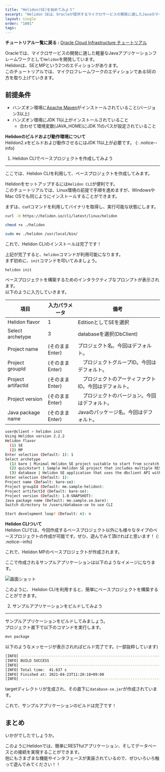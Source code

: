 ```yaml
---
title: "Helidon(SE)を始めてみよう"
excerpt: "Helidon SEは、Oracleが提供するマイクロサービスの開発に適したJavaのマイクロフレームワークです。こちらのハンズオンは、サンプルアプリケーションの構築を通して、Helidonの特徴や使いやすさを学んでいただけるコンテンツになっています。"
layout: single
order: "1001"
tags:
---
```



**チュートリアル一覧に戻る :** [Oracle Cloud Infrastructure チュートリアル](../..)

Oracleでは、マイクロサービスの開発に適した軽量なJavaアプリケーションフレームワークとして`Helidon`を開発しています。  
Helidonは、SEとMPという2つのエディションがあります。  
このチュートリアルでは、マイクロフレームワークのエディションであるSEの方を取り上げていきます。

前提条件
----
* ハンズオン環境に[Apache Maven](https://maven.apache.org/)がインストールされていること(バージョン3以上)
* ハンズオン環境にJDK 11以上がインストールされていること
  * 合わせて環境変数(JAVA_HOME)にJDK 11のパスが設定されていること

**Helidonのビルドおよび動作環境について**  
Helidon2.xをビルドおよび動作させるにはJDK 11以上が必要です。
{: .notice--info}

1. Helidon CLIでベースプロジェクトを作成してみよう
----
ここでは、Helidon CLIを利用して、ベースプロジェクトを作成してみます。  

Helidonをセットアップするには`Helidon CLI`が便利です。  
このチュートリアルでは、Linux環境の前提で手順を進めますが、WindowsやMac OSでも同じようにインストールすることができます。  

まずは、curlコマンドを利用してバイナリを取得し、実行可能な状態にします。

```sh
curl -O https://helidon.io/cli/latest/linux/helidon
```

```sh
chmod +x ./helidon
```

```sh
sudo mv ./helidon /usr/local/bin/
```

これで、Helidon CLIのインストールは完了です！

上記が完了すると、`helidon`コマンドが利用可能になります。  
まず初めに、`init`コマンドを叩いてみましょう。

```sh
helidon init
```

ベースプロジェクトを構築するためのインタラクティブなプロンプトが表示されます。  
以下のように入力していきます。

|  項目  |  入力パラメータ  | 備考|
| ---- | ---- |---- |
| Helidon flavor  |  1  | EditionとしてSEを選択
| Select archetype  |  3  | databaseを選択(DbClient)
| Project name  |  (そのままEnter)  | プロジェクト名。今回はデフォルト。
| Project groupId  |  (そのままEnter)   |　プロジェクトグループID。今回はデフォルト。
| Project artifactId  |  (そのままEnter)   |　プロジェクトのアーティファクトID。今回はデフォルト。
| Project version  |  (そのままEnter)   |　プロジェクトのバージョン。今回はデフォルト。
| Java package name  |  (そのままEnter)   | Javaのパッケージ名。今回はデフォルト。


```sh
user@client > helidon init
Using Helidon version 2.2.2
Helidon flavor
  (1) SE 
  (2) MP 
Enter selection (Default: 1): 1
Select archetype
  (1) bare | Minimal Helidon SE project suitable to start from scratch 
  (2) quickstart | Sample Helidon SE project that includes multiple REST operations 
  (3) database | Helidon SE application that uses the dbclient API with an in-memory H2 database 
Enter selection (Default: 1): 
Project name (Default: bare-se): 
Project groupId (Default: me.sample-helidon): 
Project artifactId (Default: bare-se): 
Project version (Default: 1.0-SNAPSHOT): 
Java package name (Default: me.sample.se.bare): 
Switch directory to /users/database-se to use CLI

Start development loop? (Default: n): n
```

**Helidon CLIついて**  
Helidon CLIでは、今回作成するベースプロジェクト以外にも様々なタイプのベースプロジェクトの作成が可能です。ぜひ、遊んでみて頂ければと思います！ 
{: .notice--info}

これで、Helidon MPのベースプロジェクトが作成されます。  

ここで作成されるサンプルアプリケーションは以下のようなイメージになります。  

![画面ショット](001.png)

このように、 Helidon CLIを利用すると、簡単にベースプロジェクトを構築することができます。  

2. サンプルアプリケーションをビルドしてみよう
----
サンプルアプリケーションをビルドしてみましょう。  
プロジェクト直下で以下のコマンドを実行します。

```sh
mvn package
```

以下のようなメッセージが表示されればビルド完了です。(一部抜粋しています)

```sh
[INFO] ------------------------------------------------------------------------
[INFO] BUILD SUCCESS
[INFO] ------------------------------------------------------------------------
[INFO] Total time:  41.637 s
[INFO] Finished at: 2021-04-23T11:20:18+09:00
[INFO] ------------------------------------------------------------------------
```

targetディレクトリが生成され、その直下に`database-se.jar`が作成されています。

これで、サンプルアプリケーションのビルドは完了です！

まとめ
----
いかがでしたでしょうか。  

このようにHelidonでは、簡単にRESTfulアプリケーション、そしてデータベースとの接続を実現することができます。  
他にもさまざまな機能やインタフェースが実装されているので、ぜひいろいろ触って遊んでみてください！！
